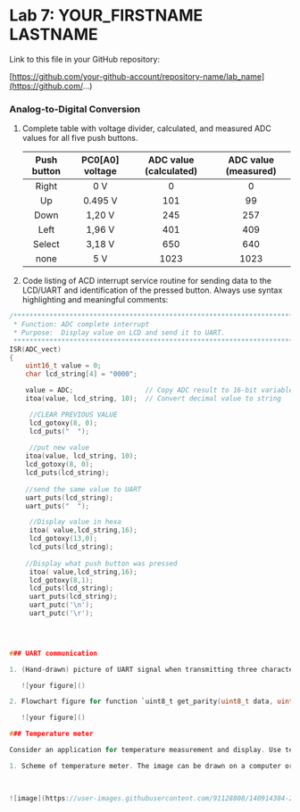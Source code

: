 # Lab 7: YOUR_FIRSTNAME LASTNAME

Link to this file in your GitHub repository:

[https://github.com/your-github-account/repository-name/lab_name](https://github.com/...)

### Analog-to-Digital Conversion

1. Complete table with voltage divider, calculated, and measured ADC values for all five push buttons.

   | **Push button** | **PC0[A0] voltage** | **ADC value (calculated)** | **ADC value (measured)** |
   | :-: | :-: | :-: | :-: |
   | Right  | 0&nbsp;V | 0   | 0   |
   | Up     | 0.495&nbsp;V | 101 | 99  |
   | Down   |   1,20 V    | 245    |  257 |
   | Left   |    1,96 V   | 401    | 409  |
   | Select |    3,18 V  |  650    | 640 |
   | none   |     5 V  |   1023  | 1023  |

2. Code listing of ACD interrupt service routine for sending data to the LCD/UART and identification of the pressed button. Always use syntax highlighting and meaningful comments:

```c
/**********************************************************************
 * Function: ADC complete interrupt
 * Purpose:  Display value on LCD and send it to UART.
 **********************************************************************/
ISR(ADC_vect)
{
    uint16_t value = 0;
    char lcd_string[4] = "0000";

    value = ADC;                  // Copy ADC result to 16-bit variable
    itoa(value, lcd_string, 10);  // Convert decimal value to string

     //CLEAR PREVIOUS VALUE
     lcd_gotoxy(8, 0);
     lcd_puts("  ");
     
     //put new value
    itoa(value, lcd_string, 10);
    lcd_gotoxy(8, 0);
    lcd_puts(lcd_string);
    
    //send the same value to UART
    uart_puts(lcd_string);
    uart_puts("  ");

     //Display value in hexa
     itoa( value,lcd_string,16);
     lcd_gotoxy(13,0);
     lcd_puts(lcd_string);
   
    //Display what push button was pressed
     itoa( value,lcd_string,16);
     lcd_gotoxy(8,1);
     lcd_puts(lcd_string);
     uart_puts(lcd_string);
     uart_putc('\n');
     uart_putc('\r');
  



### UART communication

1. (Hand-drawn) picture of UART signal when transmitting three character data `De2` in 4800 7O2 mode (7 data bits, odd parity, 2 stop bits, 4800&nbsp;Bd).

   ![your figure]()

2. Flowchart figure for function `uint8_t get_parity(uint8_t data, uint8_t type)` which calculates a parity bit of input 8-bit `data` according to parameter `type`. The image can be drawn on a computer or by hand. Use clear descriptions of the individual steps of the algorithms.

   ![your figure]()

### Temperature meter

Consider an application for temperature measurement and display. Use temperature sensor [TC1046](http://ww1.microchip.com/downloads/en/DeviceDoc/21496C.pdf), LCD, one LED and a push button. After pressing the button, the temperature is measured, its value is displayed on the LCD and data is sent to the UART. When the temperature is too high, the LED will start blinking.

1. Scheme of temperature meter. The image can be drawn on a computer or by hand. Always name all components and their values.

  

![image](https://user-images.githubusercontent.com/91128808/140914384-244961ee-7fa6-456e-a176-3561c52be122.png)

